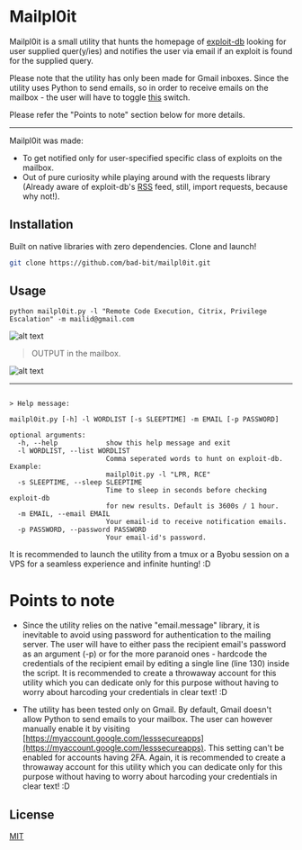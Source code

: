 # Mailpl0it

Mailpl0it is a small utility that hunts the homepage of [exploit-db](https://www.exploit-db.com/) looking for user supplied quer(y/ies) and notifies the user via email if an exploit is found for the supplied query.

Please note that the utility has only been made for Gmail inboxes. Since the utility uses Python to send emails, so in order to receive emails on the mailbox - the user will have to toggle [this](https://myaccount.google.com/lesssecureapps) switch.

Please refer the "Points to note" section below for more details.

_________________________

Mailpl0it was made:
- To get notified only for user-specified specific class of exploits on the mailbox.
-  Out of pure curiosity while playing around with the requests library (Already aware of exploit-db's [RSS](https://www.exploit-db.com/rss.xml) feed, still, import requests, because why not!). 


## Installation

Built on native libraries with zero dependencies.
Clone and launch!

```bash
git clone https://github.com/bad-bit/mailpl0it.git
```
## Usage

```
python mailpl0it.py -l "Remote Code Execution, Citrix, Privilege Escalation" -m mailid@gmail.com
```
![alt text](https://github.com/bad-bit/mailpl0it/blob/master/terminal.jpg?raw=true)

> OUTPUT in the mailbox.

![alt text](https://github.com/bad-bit/mailpl0it/blob/master/OP.jpg?raw=true)
___
```

> Help message:

mailpl0it.py [-h] -l WORDLIST [-s SLEEPTIME] -m EMAIL [-p PASSWORD]

optional arguments:
  -h, --help            show this help message and exit
  -l WORDLIST, --list WORDLIST
                        Comma seperated words to hunt on exploit-db. Example:
                        mailpl0it.py -l "LPR, RCE"
  -s SLEEPTIME, --sleep SLEEPTIME
                        Time to sleep in seconds before checking exploit-db
                        for new results. Default is 3600s / 1 hour.
  -m EMAIL, --email EMAIL
                        Your email-id to receive notification emails.
  -p PASSWORD, --password PASSWORD
                        Your email-id's password.
```
It is recommended to launch the utility from a tmux or a Byobu session on a VPS for a seamless experience and infinite hunting! :D

# Points to note
- Since the utility relies on the native "email.message" library, it is inevitable to avoid using password for authentication to the mailing server. 
The user will have to either pass the recipient email's password as an argument (-p) or for the more paranoid ones - hardcode the credentials of the recipient email by editing a single line (line 130) inside the script. It is recommended to create a throwaway account for this utility which you can dedicate only for this purpose without having to worry about harcoding your credentials in clear text! :D

- The utility has been tested only on Gmail. By default, Gmail doesn't allow Python to send emails to your mailbox. The user can however manually enable it by visiting [https://myaccount.google.com/lesssecureapps](https://myaccount.google.com/lesssecureapps). This setting can't be enabled for accounts having 2FA. Again, it is recommended to create a throwaway account for this utility which you can dedicate only for this purpose without having to worry about harcoding your credentials in clear text! :D


## License
[MIT](https://choosealicense.com/licenses/mit/)
